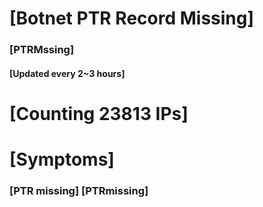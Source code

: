 # [Botnet PTR Record Missing]
### [PTRMssing]
#### [Updated every 2~3 hours]

# [Counting 23813 IPs]

# [Symptoms] 
###   [PTR missing] [PTRmissing]
